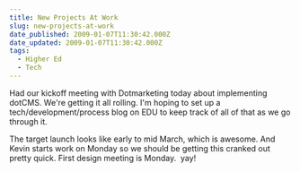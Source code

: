 ```yaml
---
title: New Projects At Work
slug: new-projects-at-work
date_published: 2009-01-07T11:30:42.000Z
date_updated: 2009-01-07T11:30:42.000Z
tags:
  - Higher Ed
  - Tech
---
```


Had our kickoff meeting with Dotmarketing today about implementing dotCMS. We're getting it all rolling. I'm hoping to set up a tech/development/process blog on EDU to keep track of all of that as we go through it.

The target launch looks like early to mid March, which is awesome. And Kevin starts work on Monday so we should be getting this cranked out pretty quick. First design meeting is Monday.  yay!
